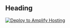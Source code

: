 ## Heading

<a href="https://console.aws.amazon.com/amplify/home#/deploy?repo=https://github.com/EashanKaushik/scribe-frontend/scribe_amplify/code">
    <img src="https://oneclick.amplifyapp.com/button.svg" alt="Deploy to Amplify Hosting">
</a>
